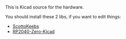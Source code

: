 This is Kicad source for the hardware.

You should install these 2 libs, if you want to edit things:

- [ScottoKeebs](https://github.com/joe-scotto/scottokeebs/tree/main/Extras/ScottoKicad)
- [RP2040-Zero-Kicad](https://github.com/CountParadox/RP2040-Zero-Kicad)
